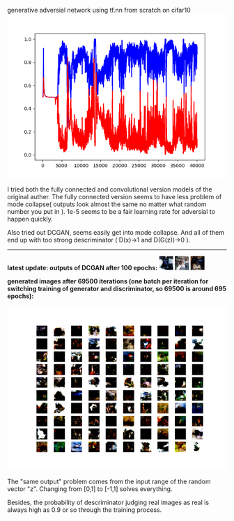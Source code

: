generative adversial network using tf.nn from scratch on cifar10
![loss curve2](https://github.com/mummy2358/gan/blob/master/prob_40000.png)

I tried both the fully connected and convolutional version models of the original auther. The fully connected version seems to have less problem of mode collapse( outputs look almost the same no matter what random number you put in ). 1e-5 seems to be a fair learning rate for adversial to happen quickly. 

Also tried out DCGAN, seems easily get into mode collapse. And all of them end up with too strong descriminator ( D(x)->1 and D(G(z))->0 ).
______________________
**latest update:
outputs of DCGAN after 100 epochs:**
![test1_n](https://github.com/mummy2358/gan/blob/master/test1.png)
![test2_n](https://github.com/mummy2358/gan/blob/master/test2.png)
![test3_n](https://github.com/mummy2358/gan/blob/master/test3.png)

**generated images after 69500 iterations (one batch per iteration for switching training of generator and discriminator, so 69500 is around 695 epochs):**

![test100_695epoch](https://github.com/mummy2358/gan/blob/master/test100_epoch69500.png)

The "same output" problem comes from the input range of the random vector "z". Changing from \[0,1] to \[-1,1] solves everything.

Besides, the probability of descriminator judging real images as real is always high as 0.9 or so through the training process.
